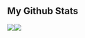## My Github Stats

<div >
    <div style="width: 100%;display:flex;">
        <img src="https://github-readme-streak-stats.herokuapp.com?user=Eugene-Oluoch&theme=gotham" />
        <img src="https://github-readme-stats.vercel.app/api?username=Eugene-Oluoch&theme=gotham&custom_title=Eugene's%20github%20stats" />
    </div>
</div>
